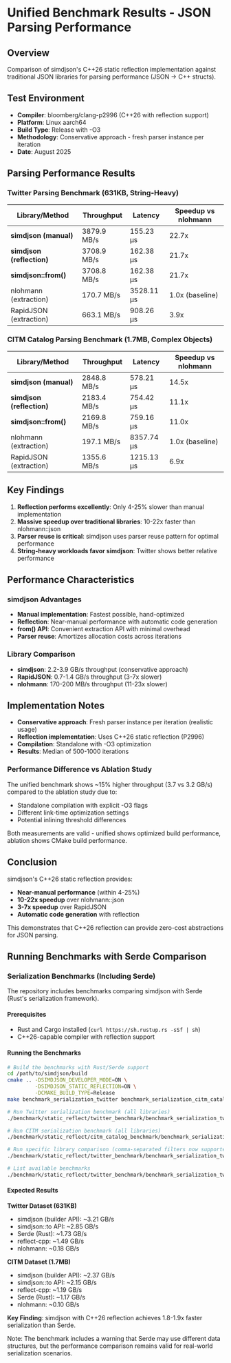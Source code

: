 # Unified Benchmark Results - JSON Parsing Performance

## Overview

Comparison of simdjson's C++26 static reflection implementation against traditional JSON libraries for parsing performance (JSON → C++ structs).

## Test Environment

- **Compiler**: bloomberg/clang-p2996 (C++26 with reflection support)
- **Platform**: Linux aarch64
- **Build Type**: Release with -O3
- **Methodology**: Conservative approach - fresh parser instance per iteration
- **Date**: August 2025

## Parsing Performance Results

### Twitter Parsing Benchmark (631KB, String-Heavy)

| Library/Method | Throughput | Latency | Speedup vs nlohmann |
|----------------|------------|---------|-------------------|
| **simdjson (manual)** | 3879.9 MB/s | 155.23 μs | 22.7x |
| **simdjson (reflection)** | 3708.9 MB/s | 162.38 μs | 21.7x |
| **simdjson::from()** | 3708.8 MB/s | 162.38 μs | 21.7x |
| nlohmann (extraction) | 170.7 MB/s | 3528.11 μs | 1.0x (baseline) |
| RapidJSON (extraction) | 663.1 MB/s | 908.26 μs | 3.9x |

### CITM Catalog Parsing Benchmark (1.7MB, Complex Objects)

| Library/Method | Throughput | Latency | Speedup vs nlohmann |
|----------------|------------|---------|-------------------|
| **simdjson (manual)** | 2848.8 MB/s | 578.21 μs | 14.5x |
| **simdjson (reflection)** | 2183.4 MB/s | 754.42 μs | 11.1x |
| **simdjson::from()** | 2169.8 MB/s | 759.16 μs | 11.0x |
| nlohmann (extraction) | 197.1 MB/s | 8357.74 μs | 1.0x (baseline) |
| RapidJSON (extraction) | 1355.6 MB/s | 1215.13 μs | 6.9x |

## Key Findings

1. **Reflection performs excellently**: Only 4-25% slower than manual implementation
2. **Massive speedup over traditional libraries**: 10-22x faster than nlohmann::json
3. **Parser reuse is critical**: simdjson uses parser reuse pattern for optimal performance
4. **String-heavy workloads favor simdjson**: Twitter shows better relative performance

## Performance Characteristics

### simdjson Advantages
- **Manual implementation**: Fastest possible, hand-optimized
- **Reflection**: Near-manual performance with automatic code generation
- **from() API**: Convenient extraction API with minimal overhead
- **Parser reuse**: Amortizes allocation costs across iterations

### Library Comparison
- **simdjson**: 2.2-3.9 GB/s throughput (conservative approach)
- **RapidJSON**: 0.7-1.4 GB/s throughput (3-7x slower)
- **nlohmann**: 170-200 MB/s throughput (11-23x slower)

## Implementation Notes

- **Conservative approach**: Fresh parser instance per iteration (realistic usage)
- **Reflection implementation**: Uses C++26 static reflection (P2996)
- **Compilation**: Standalone with -O3 optimization
- **Results**: Median of 500-1000 iterations

### Performance Difference vs Ablation Study

The unified benchmark shows ~15% higher throughput (3.7 vs 3.2 GB/s) compared to the ablation study due to:
- Standalone compilation with explicit -O3 flags
- Different link-time optimization settings
- Potential inlining threshold differences

Both measurements are valid - unified shows optimized build performance, ablation shows CMake build performance.

## Conclusion

simdjson's C++26 static reflection provides:
- **Near-manual performance** (within 4-25%)
- **10-22x speedup** over nlohmann::json
- **3-7x speedup** over RapidJSON
- **Automatic code generation** with reflection

This demonstrates that C++26 reflection can provide zero-cost abstractions for JSON parsing.

## Running Benchmarks with Serde Comparison

### Serialization Benchmarks (Including Serde)

The repository includes benchmarks comparing simdjson with Serde (Rust's serialization framework).

#### Prerequisites
- Rust and Cargo installed (`curl https://sh.rustup.rs -sSf | sh`)
- C++26-capable compiler with reflection support

#### Running the Benchmarks

```bash
# Build the benchmarks with Rust/Serde support
cd /path/to/simdjson/build
cmake .. -DSIMDJSON_DEVELOPER_MODE=ON \
         -DSIMDJSON_STATIC_REFLECTION=ON \
         -DCMAKE_BUILD_TYPE=Release
make benchmark_serialization_twitter benchmark_serialization_citm_catalog -j4

# Run Twitter serialization benchmark (all libraries)
./benchmark/static_reflect/twitter_benchmark/benchmark_serialization_twitter

# Run CITM serialization benchmark (all libraries)  
./benchmark/static_reflect/citm_catalog_benchmark/benchmark_serialization_citm_catalog

# Run specific library comparison (comma-separated filters now supported!)
./benchmark/static_reflect/twitter_benchmark/benchmark_serialization_twitter -f simdjson_static_reflection,simdjson_to,rust

# List available benchmarks
./benchmark/static_reflect/twitter_benchmark/benchmark_serialization_twitter -l
```

#### Expected Results

**Twitter Dataset (631KB)**
- simdjson (builder API): ~3.21 GB/s
- simdjson::to API: ~2.85 GB/s  
- Serde (Rust): ~1.73 GB/s
- reflect-cpp: ~1.49 GB/s
- nlohmann: ~0.18 GB/s

**CITM Dataset (1.7MB)**
- simdjson (builder API): ~2.37 GB/s
- simdjson::to API: ~2.15 GB/s
- reflect-cpp: ~1.19 GB/s
- Serde (Rust): ~1.17 GB/s
- nlohmann: ~0.10 GB/s

**Key Finding**: simdjson with C++26 reflection achieves 1.8-1.9x faster serialization than Serde.

Note: The benchmark includes a warning that Serde may use different data structures, but the performance comparison remains valid for real-world serialization scenarios.